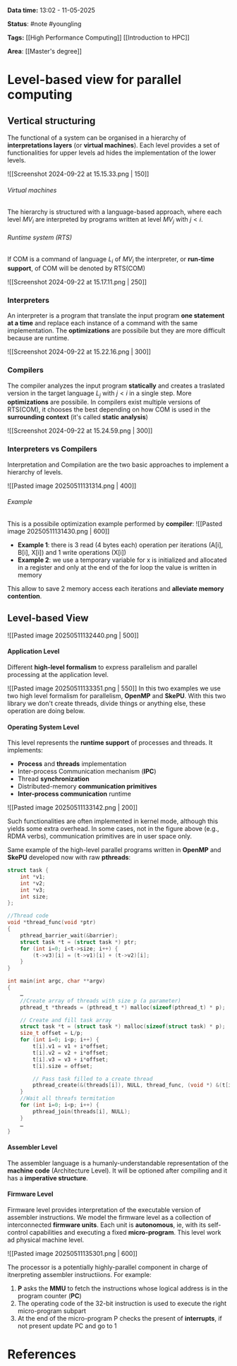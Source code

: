 **Data time:** 13:02 - 11-05-2025

**Status**: #note #youngling 

**Tags:** [[High Performance Computing]] [[Introduction to HPC]]

**Area**: [[Master's degree]]
# Level-based view for parallel computing

## Vertical structuring
The functional of a system can be organised in a hierarchy of **interpretations layers** (or **virtual machines**).
Each level provides a set of functionalities for upper levels ad hides the implementation of the lower levels.

![[Screenshot 2024-09-22 at 15.15.33.png | 150]]
###### Virtual machines
The hierarchy is structured with a language-based approach, where each level $MV_i$ are interpreted by programs written at level $MV_j$ with $j < i$.

###### Runtime system (RTS)
If COM is a command of language $L_i$ of $MV_i$ the interpreter, or **run-time support**, of COM will be denoted by RTS(COM)

![[Screenshot 2024-09-22 at 15.17.11.png | 250]]

### Interpreters
An interpreter is a program that translate the input program **one statement at a time** and replace each instance of a command with the same implementation. The **optimizations** are possibile but they are more difficult because are runtime.

![[Screenshot 2024-09-22 at 15.22.16.png | 300]]

### Compilers
The compiler analyzes the input program **statically** and creates a traslated version in the target language $L_j$ with $j < i$ in a single step. More **optimizations** are possibile. In compilers exist multiple versions of RTS(COM), it chooses the best depending on how COM is used in the **surrounding context** (it's called **static analysis**)

![[Screenshot 2024-09-22 at 15.24.59.png | 300]]

### Interpreters vs Compilers
Interpretation and Compilation are the two basic approaches to implement a hierarchy of levels.

![[Pasted image 20250511131314.png | 400]]

###### Example 
This is a possibile optimization example performed by **compiler**:
![[Pasted image 20250511131430.png | 600]]

- **Example 1**: there is 3 read (4 bytes each) operation per iterations (A[i], B[i], X[i]) and 1 write operations (X[i])
- **Example 2**: we use a temporary variable for x is initialized and allocated in a register and only at the end of the for loop the value is written in memory

This allow to save 2 memory access each iterations and **alleviate memory contention**.

## Level-based View

![[Pasted image 20250511132440.png | 500]]

#### Application Level
Different **high-level formalism** to express parallelism and parallel processing at the application level.

![[Pasted image 20250511133351.png | 550]]
In this two examples we use two high level formalism for parallelism, **OpenMP** and **SkePU**. With this two library we don't create threads, divide things or anything else, these operation are doing below.
#### Operating System Level
This level represents the **runtime support** of processes and threads. It implements:
- **Process** and **threads** implementation
- Inter-process Communication mechanism (**IPC**)
- Thread **synchronization**
- Distributed-memory **communication primitives**
- **Inter-process communication** runtime

![[Pasted image 20250511133142.png | 200]]

Such functionalities are often implemented in kernel mode, although this yields some extra overhead. In some cases, not in the figure above (e.g., RDMA verbs), communication primitives are in user space only.

Same example of the high-level parallel programs written in **OpenMP** and **SkePU** developed now with raw **pthreads**:
```c
struct task {
	int *v1;
	int *v2;
	int *v3;
	int size;
};

//Thread code
void *thread_func(void *ptr)
{
	pthread_barrier_wait(&barrier);
	struct task *t = (struct task *) ptr;
	for (int i=0; i<t->size; i++) {
		(t->v3)[i] = (t->v1)[i] + (t->v2)[i];
	}
}

int main(int argc, char **argv)
{
	…
	//Create array of threads with size p (a parameter)
	pthread_t *threads = (pthread_t *) malloc(sizeof(pthread_t) * p);

	// Create and fill task array
	struct task *t = (struct task *) malloc(sizeof(struct task) * p);
	size_t offset = L/p;
	for (int i=0; i<p; i++) {
		t[i].v1 = v1 + i*offset;
		t[i].v2 = v2 + i*offset;
		t[i].v3 = v3 + i*offset;
		t[i].size = offset;

		// Pass task filled to a create thread
		pthread_create(&(threads[i]), NULL, thread_func, (void *) &(t[i]));
	}
	//Wait all threafs termitation
	for (int i=0; i<p; i++) {
		pthread_join(threads[i], NULL);
	}
	…
}
```

#### Assembler Level
The assembler language is a humanly-understandable representation of the **machine code** (Architecture Level). It will be optioned after compiling and it has a **imperative structure**.
#### Firmware Level
Firmware level provides interpretation of the executable version of assembler instructions. We model the firmware level as a collection of interconnected **firmware units**. Each unit is **autonomous**, ie, with its self-control capabilities and executing a fixed **micro-program**. This level work ad physical machine level. 

![[Pasted image 20250511135301.png | 600]]

The processor is a potentially highly-parallel component in charge of itnerpreting assembler instructiions. For example:
1. **P** asks the **MMU** to fetch the instructions whose logical address is in the program counter (**PC**)
2. The operating code of the 32-bit instruction is used to execute the right micro-program subpart
3. At the end of the micro-program P checks the present of **interrupts**, if not present update PC and go to 1
# References